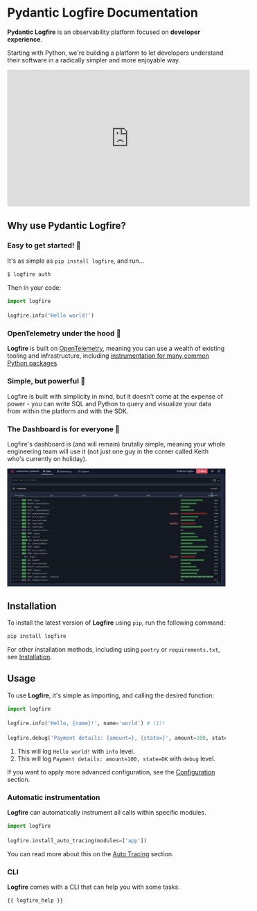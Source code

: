 # Pydantic Logfire Documentation

**Pydantic Logfire** is an observability platform focused on **developer experience**.

Starting with Python, we're building a platform to let developers understand their software in a
radically simpler and more enjoyable way.

<!-- Div center -->
<div style="text-align:center">
    <iframe width="560" height="315" src="https://www.youtube.com/embed/C-aaHfYcCeo?si=Hc9GvsxBSap9ryk8" title="YouTube video player" frameborder="0" allow="accelerometer; autoplay; clipboard-write; encrypted-media; gyroscope; picture-in-picture; web-share" allowfullscreen></iframe>
</div>

## Why use Pydantic Logfire?

### Easy to get started! :rocket:

It's as simple as `pip install logfire`, and run...

```bash
$ logfire auth
```

Then in your code:

```py
import logfire

logfire.info('Hello world!')
```

### OpenTelemetry under the hood :telescope:

**Logfire** is built on [OpenTelemetry](https://opentelemetry.io/), meaning you can
use a wealth of existing tooling and infrastructure, including
[instrumentation for many common Python packages](https://opentelemetry-python-contrib.readthedocs.io/en/latest/index.html).

### Simple, but powerful :muscle:

Logfire is built with simplicity in mind, but it doesn't come at the expense of power - you can
write SQL and Python to query and visualize your data from within the platform and with the SDK.

### The Dashboard is for everyone :busts_in_silhouette:

Logfire's dashboard is (and will remain) brutally simple, meaning your whole engineering team will
use it (not just one guy in the corner called Keith who's currently on holiday).

![Screenshot](screenshot.png)

## Installation

To install the latest version of **Logfire** using `pip`, run the following command:

```bash
pip install logfire
```

For other installation methods, including using `poetry` or `requirements.txt`, see [Installation](install.md).

## Usage

To use **Logfire**, it's simple as importing, and calling the desired function:

```py
import logfire

logfire.info('Hello, {name}!', name='world') # (1)!

logfire.debug('Payment details: {amount=}, {state=}', amount=100, state='OK') # (2)!
```

1. This will log `Hello world!` with `info` level.
2. This will log `Payment details: amount=100, state=OK` with `debug` level.

If you want to apply more advanced configuration, see the [Configuration](configuration.md) section.

### Automatic instrumentation

**Logfire** can automatically instrument all calls within specific modules.

```py
import logfire

logfire.install_auto_tracing(modules=['app'])
```

You can read more about this on the [Auto Tracing](usage/auto_tracing.md) section.

### CLI

**Logfire** comes with a CLI that can help you with some tasks.

```bash
{{ logfire_help }}
```
